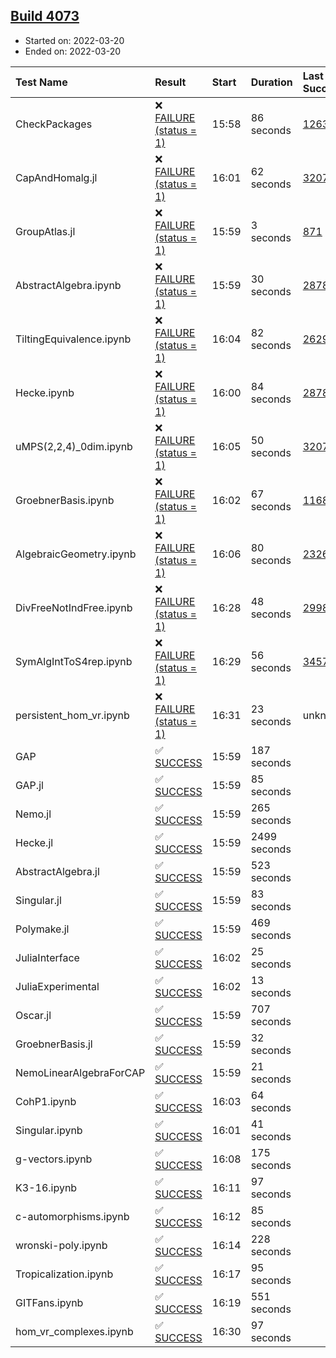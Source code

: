 ## [Build 4073](https://oscarci.mathematik.uni-kl.de/job/oscar-stable/4073/)

* Started on: 2022-03-20
* Ended on: 2022-03-20

| Test Name    | Result | Start | Duration | Last Success | First Failure |
|:-------------|:-------|:------|:---------|:-------------|:--------------|
| CheckPackages | ❌ [FAILURE (status = 1)](https://oscarci.mathematik.uni-kl.de/job/oscar-stable/4073/artifact/logs/build-4073/CheckPackages.log) | 15:58 | 86 seconds | [1263](https://oscarci.mathematik.uni-kl.de/job/oscar-stable/1263/) | [1264](https://oscarci.mathematik.uni-kl.de/job/oscar-stable/1264/) |
| CapAndHomalg.jl | ❌ [FAILURE (status = 1)](https://oscarci.mathematik.uni-kl.de/job/oscar-stable/4073/artifact/logs/build-4073/CapAndHomalg.jl.log) | 16:01 | 62 seconds | [3207](https://oscarci.mathematik.uni-kl.de/job/oscar-stable/3207/) | [3208](https://oscarci.mathematik.uni-kl.de/job/oscar-stable/3208/) |
| GroupAtlas.jl | ❌ [FAILURE (status = 1)](https://oscarci.mathematik.uni-kl.de/job/oscar-stable/4073/artifact/logs/build-4073/GroupAtlas.jl.log) | 15:59 | 3 seconds | [871](https://oscarci.mathematik.uni-kl.de/job/oscar-stable/871/) | [872](https://oscarci.mathematik.uni-kl.de/job/oscar-stable/872/) |
| AbstractAlgebra.ipynb | ❌ [FAILURE (status = 1)](https://oscarci.mathematik.uni-kl.de/job/oscar-stable/4073/artifact/logs/build-4073/AbstractAlgebra.ipynb.log) | 15:59 | 30 seconds | [2878](https://oscarci.mathematik.uni-kl.de/job/oscar-stable/2878/) | [2879](https://oscarci.mathematik.uni-kl.de/job/oscar-stable/2879/) |
| TiltingEquivalence.ipynb | ❌ [FAILURE (status = 1)](https://oscarci.mathematik.uni-kl.de/job/oscar-stable/4073/artifact/logs/build-4073/TiltingEquivalence.ipynb.log) | 16:04 | 82 seconds | [2629](https://oscarci.mathematik.uni-kl.de/job/oscar-stable/2629/) | [2630](https://oscarci.mathematik.uni-kl.de/job/oscar-stable/2630/) |
| Hecke.ipynb | ❌ [FAILURE (status = 1)](https://oscarci.mathematik.uni-kl.de/job/oscar-stable/4073/artifact/logs/build-4073/Hecke.ipynb.log) | 16:00 | 84 seconds | [2878](https://oscarci.mathematik.uni-kl.de/job/oscar-stable/2878/) | [2879](https://oscarci.mathematik.uni-kl.de/job/oscar-stable/2879/) |
| uMPS(2,2,4)_0dim.ipynb | ❌ [FAILURE (status = 1)](https://oscarci.mathematik.uni-kl.de/job/oscar-stable/4073/artifact/logs/build-4073/uMPS-2-2-4-_0dim.ipynb.log) | 16:05 | 50 seconds | [3207](https://oscarci.mathematik.uni-kl.de/job/oscar-stable/3207/) | [3208](https://oscarci.mathematik.uni-kl.de/job/oscar-stable/3208/) |
| GroebnerBasis.ipynb | ❌ [FAILURE (status = 1)](https://oscarci.mathematik.uni-kl.de/job/oscar-stable/4073/artifact/logs/build-4073/GroebnerBasis.ipynb.log) | 16:02 | 67 seconds | [1168](https://oscarci.mathematik.uni-kl.de/job/oscar-stable/1168/) | [1169](https://oscarci.mathematik.uni-kl.de/job/oscar-stable/1169/) |
| AlgebraicGeometry.ipynb | ❌ [FAILURE (status = 1)](https://oscarci.mathematik.uni-kl.de/job/oscar-stable/4073/artifact/logs/build-4073/AlgebraicGeometry.ipynb.log) | 16:06 | 80 seconds | [2326](https://oscarci.mathematik.uni-kl.de/job/oscar-stable/2326/) | [2327](https://oscarci.mathematik.uni-kl.de/job/oscar-stable/2327/) |
| DivFreeNotIndFree.ipynb | ❌ [FAILURE (status = 1)](https://oscarci.mathematik.uni-kl.de/job/oscar-stable/4073/artifact/logs/build-4073/DivFreeNotIndFree.ipynb.log) | 16:28 | 48 seconds | [2998](https://oscarci.mathematik.uni-kl.de/job/oscar-stable/2998/) | [2999](https://oscarci.mathematik.uni-kl.de/job/oscar-stable/2999/) |
| SymAlgIntToS4rep.ipynb | ❌ [FAILURE (status = 1)](https://oscarci.mathematik.uni-kl.de/job/oscar-stable/4073/artifact/logs/build-4073/SymAlgIntToS4rep.ipynb.log) | 16:29 | 56 seconds | [3457](https://oscarci.mathematik.uni-kl.de/job/oscar-stable/3457/) | [3458](https://oscarci.mathematik.uni-kl.de/job/oscar-stable/3458/) |
| persistent_hom_vr.ipynb | ❌ [FAILURE (status = 1)](https://oscarci.mathematik.uni-kl.de/job/oscar-stable/4073/artifact/logs/build-4073/persistent_hom_vr.ipynb.log) | 16:31 | 23 seconds | unknown | unknown |
| GAP | ✅ [SUCCESS](https://oscarci.mathematik.uni-kl.de/job/oscar-stable/4073/artifact/logs/build-4073/GAP.log) | 15:59 | 187 seconds |  |  |
| GAP.jl | ✅ [SUCCESS](https://oscarci.mathematik.uni-kl.de/job/oscar-stable/4073/artifact/logs/build-4073/GAP.jl.log) | 15:59 | 85 seconds |  |  |
| Nemo.jl | ✅ [SUCCESS](https://oscarci.mathematik.uni-kl.de/job/oscar-stable/4073/artifact/logs/build-4073/Nemo.jl.log) | 15:59 | 265 seconds |  |  |
| Hecke.jl | ✅ [SUCCESS](https://oscarci.mathematik.uni-kl.de/job/oscar-stable/4073/artifact/logs/build-4073/Hecke.jl.log) | 15:59 | 2499 seconds |  |  |
| AbstractAlgebra.jl | ✅ [SUCCESS](https://oscarci.mathematik.uni-kl.de/job/oscar-stable/4073/artifact/logs/build-4073/AbstractAlgebra.jl.log) | 15:59 | 523 seconds |  |  |
| Singular.jl | ✅ [SUCCESS](https://oscarci.mathematik.uni-kl.de/job/oscar-stable/4073/artifact/logs/build-4073/Singular.jl.log) | 15:59 | 83 seconds |  |  |
| Polymake.jl | ✅ [SUCCESS](https://oscarci.mathematik.uni-kl.de/job/oscar-stable/4073/artifact/logs/build-4073/Polymake.jl.log) | 15:59 | 469 seconds |  |  |
| JuliaInterface | ✅ [SUCCESS](https://oscarci.mathematik.uni-kl.de/job/oscar-stable/4073/artifact/logs/build-4073/JuliaInterface.log) | 16:02 | 25 seconds |  |  |
| JuliaExperimental | ✅ [SUCCESS](https://oscarci.mathematik.uni-kl.de/job/oscar-stable/4073/artifact/logs/build-4073/JuliaExperimental.log) | 16:02 | 13 seconds |  |  |
| Oscar.jl | ✅ [SUCCESS](https://oscarci.mathematik.uni-kl.de/job/oscar-stable/4073/artifact/logs/build-4073/Oscar.jl.log) | 15:59 | 707 seconds |  |  |
| GroebnerBasis.jl | ✅ [SUCCESS](https://oscarci.mathematik.uni-kl.de/job/oscar-stable/4073/artifact/logs/build-4073/GroebnerBasis.jl.log) | 15:59 | 32 seconds |  |  |
| NemoLinearAlgebraForCAP | ✅ [SUCCESS](https://oscarci.mathematik.uni-kl.de/job/oscar-stable/4073/artifact/logs/build-4073/NemoLinearAlgebraForCAP.log) | 15:59 | 21 seconds |  |  |
| CohP1.ipynb | ✅ [SUCCESS](https://oscarci.mathematik.uni-kl.de/job/oscar-stable/4073/artifact/logs/build-4073/CohP1.ipynb.log) | 16:03 | 64 seconds |  |  |
| Singular.ipynb | ✅ [SUCCESS](https://oscarci.mathematik.uni-kl.de/job/oscar-stable/4073/artifact/logs/build-4073/Singular.ipynb.log) | 16:01 | 41 seconds |  |  |
| g-vectors.ipynb | ✅ [SUCCESS](https://oscarci.mathematik.uni-kl.de/job/oscar-stable/4073/artifact/logs/build-4073/g-vectors.ipynb.log) | 16:08 | 175 seconds |  |  |
| K3-16.ipynb | ✅ [SUCCESS](https://oscarci.mathematik.uni-kl.de/job/oscar-stable/4073/artifact/logs/build-4073/K3-16.ipynb.log) | 16:11 | 97 seconds |  |  |
| c-automorphisms.ipynb | ✅ [SUCCESS](https://oscarci.mathematik.uni-kl.de/job/oscar-stable/4073/artifact/logs/build-4073/c-automorphisms.ipynb.log) | 16:12 | 85 seconds |  |  |
| wronski-poly.ipynb | ✅ [SUCCESS](https://oscarci.mathematik.uni-kl.de/job/oscar-stable/4073/artifact/logs/build-4073/wronski-poly.ipynb.log) | 16:14 | 228 seconds |  |  |
| Tropicalization.ipynb | ✅ [SUCCESS](https://oscarci.mathematik.uni-kl.de/job/oscar-stable/4073/artifact/logs/build-4073/Tropicalization.ipynb.log) | 16:17 | 95 seconds |  |  |
| GITFans.ipynb | ✅ [SUCCESS](https://oscarci.mathematik.uni-kl.de/job/oscar-stable/4073/artifact/logs/build-4073/GITFans.ipynb.log) | 16:19 | 551 seconds |  |  |
| hom_vr_complexes.ipynb | ✅ [SUCCESS](https://oscarci.mathematik.uni-kl.de/job/oscar-stable/4073/artifact/logs/build-4073/hom_vr_complexes.ipynb.log) | 16:30 | 97 seconds |  |  |
